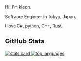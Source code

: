 Hi! I'm kleon.

Software Engineer in Tokyo, Japan.

I love C#, python, C++, Rust.

## GitHub Stats

<a href="https://github.com/anuraghazra/github-readme-stats#github-stats-card">
    <img align="center" alt="stats card" src="https://github-readme-stats.vercel.app/api?username=kleon6436&show_icons=true&count_private=true&include_all_commits=true&theme=algolia"/>
</a>

<a href="https://github.com/anuraghazra/github-readme-stats#top-languages-card">
    <img align="center" alt="top languages" src="https://github-readme-stats.vercel.app/api/top-langs/?username=kleon6436&layout=compact&theme=algolia"/>
</a>